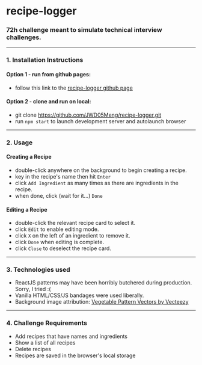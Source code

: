 # recipe-logger
### 72h challenge meant to simulate technical interview challenges.
---
### 1. Installation Instructions
  #### Option 1 - run from github pages:
  - follow this link to the [recipe-logger github page](https://jwd05meng.github.io/recipe-logger/)
  #### Option 2 - clone and run on local:
  - git clone https://github.com/JWD05Meng/recipe-logger.git
  - run `npm start` to launch development server and autolaunch browser
---
### 2. Usage
  #### Creating a Recipe
  - double-click anywhere on the background to begin creating a recipe.
  - key in the recipe's name then hit `Enter`
  - click `Add Ingredient` as many times as there are ingredients in the recipe.
  - when done, click (wait for it...) `Done`
  #### Editing a Recipe
  - double-click the relevant recipe card to select it.
  - click `Edit` to enable editing mode.
  - click `X` on the left of an ingredient to remove it.
  - click `Done` when editing is complete.
  - click `Close` to deselect the recipe card.
---
### 3. Technologies used
  - ReactJS patterns may have been horribly butchered during production. Sorry, I tried :(
  - Vanilla HTML/CSS/JS bandages were used liberally.
  - Background image attribution: [Vegetable Pattern Vectors by Vecteezy](https://www.vecteezy.com/free-vector/vegetable-pattern)


---
### 4. Challenge Requirements
  - Add recipes that have names and ingredients
  - Show a list of all recipes
  - Delete recipes
  - Recipes are saved in the browser's local storage
